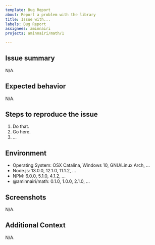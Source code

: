```yaml
---
template: Bug Report
about: Report a problem with the library
title: Issue with...
labels: Bug Report
assignees: aminnairi
projects: aminnairi/math/1

---
```


## Issue summary

N/A.

## Expected behavior

N/A.

## Steps to reproduce the issue

1. Do that.
2. Go here.
3. ...

## Environment
- Operating System: OSX Catalina, Windows 10, GNU/Linux Arch, ...
- Node.js: 13.0.0, 12.1.0, 11.1.2, ...
- NPM: 6.0.0, 5.1.0, 4.1.2, ...
- @aminnairi/math: 0.1.0, 1.0.0, 2.1.0, ...

## Screenshots

N/A.

## Additional Context

N/A.
